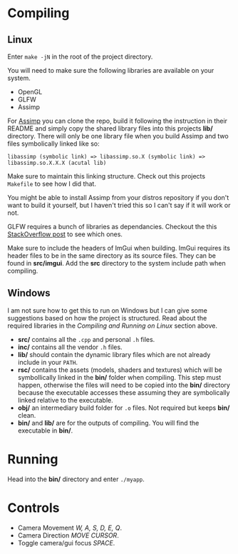# Compiling
## Linux
Enter `make -jN` in the root of the project directory.

You will need to make sure the following libraries are available on your system.

- OpenGL
- GLFW
- Assimp

For [Assimp](https://github.com/assimp/assimp) you can clone the repo, build it following the instruction in their README and simply copy the shared library files into this projects **lib/** directory. There will only be one library file when you build Assimp and two files symbolically linked like so:

`libassimp (symbolic link) => libassimp.so.X (symbolic link) => libassimp.so.X.X.X (acutal lib)`

Make sure to maintain this linking structure. Check out this projects `Makefile` to see how I did that.

You might be able to install Assimp from your distros repository if you don't want to build it yourself, but I haven't tried this so I can't say if it will work or not.

GLFW requires a bunch of libraries as dependancies. Checkout the this [StackOverflow post](https://stackoverflow.com/questions/17768008/how-to-build-install-glfw-3-and-use-it-in-a-linux-project) to see which ones.

Make sure to include the headers of ImGui when building. ImGui requires its header files to be in the same directory as its source files. They can be found in **src/imgui**. Add the **src** directory to the system include path when compiling.

## Windows
I am not sure how to get this to run on Windows but I can give some suggestions based on how the project is structured. Read about the required libraries in the *Compiling and Running on Linux* section above.

- **src/** contains all the `.cpp` and personal `.h` files.
- **inc/** contains all the vendor `.h` files.
- **lib/** should contain the dynamic library files which are not already include in your `PATH`.
- **rsc/** contains the assets (models, shaders and textures) which will be symbollically linked in the **bin/** folder when compiling. This step must happen, otherwise the files will need to be copied into the **bin/** directory because the executable accesses these assuming they are symbolically linked relative to the executable.
- **obj/** an intermediary build folder for `.o` files. Not required but keeps **bin/** clean.
- **bin/** and **lib/** are for the outputs of compiling. You will find the executable in **bin/**.

# Running
Head into the **bin/** directory and enter `./myapp`.

# Controls
- Camera Movement *W, A, S, D, E, Q*.
- Camera Direction *MOVE CURSOR*.
- Toggle camera/gui focus *SPACE*.

